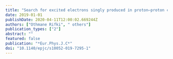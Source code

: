 ```yaml
---
title: "Search for excited electrons singly produced in proton–proton collisions at $sqrts=13$ TeV with the ATLAS experiment at the LHC"
date: 2019-01-01
publishDate: 2020-04-11T12:00:02.669244Z
authors: ["Othmane Rifki", " others"]
publication_types: ["2"]
abstract: ""
featured: false
publication: "*Eur.Phys.J.C*"
doi: "10.1140/epjc/s10052-019-7295-1"
---
```


